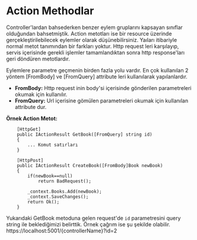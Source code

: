 # Action Methodlar

Controller'lardan bahsederken benzer eylem gruplarını kapsayan sınıflar olduğundan bahsetmiştik. Action metotları ise bir resource üzerinde gerçekleştirilebilecek eylemler olarak düşünebilirsiniz. Yaıları itibariyle normal metot tanımından bir farkları yoktur. Http request leri karşılayıp, servis içerisinde gerekli işlemler tamamlandıktan sonra http response'ları geri döndüren metotlardır. 

 Eylemlere parametre geçmenin birden fazla yolu vardır. En çok kullanılan 2 yöntem [FromBody] ve [FromQuery] attribute leri kullanılarak yapılanlardır.  

* **FromBody:** Http request inin body'si içerisinde gönderilen parametreleri okumak için kullanılır.
* **FromQuery:** Url içerisine gömülen parametreleri okumak için kullanılan attribute dur. 

**Örnek Action Metot:** 

        [HttpGet]
        public IActionResult GetBook([FromQuery] string id)
        {
            ... Komut satırları
        }

        [HttpPost]
        public IActionResult CreateBook([FromBody]Book newBook)
        {
            if(newBook==null)
                return BadRequest();
        
            _context.Books.Add(newBook);
            _context.SaveChanges();
            return Ok();            
        }

Yukarıdaki GetBook metoduna gelen request'de `id` parametresini query string ile beklediğimizi belirttik. Örnek çağrım ise şu şekilde olabilir. https://localhost:5001/{controllerName}?id=2


